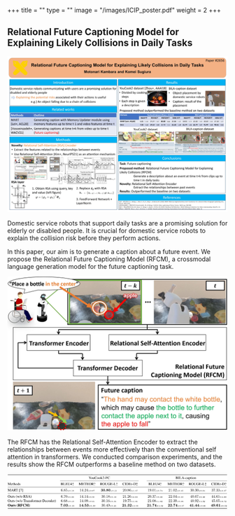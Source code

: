 +++
title = ""
type = ""
image = "/images/ICIP_poster.pdf"
weight = 2
+++

## Relational Future Captioning Model for Explaining Likely Collisions in Daily Tasks

![ICIP_poster](/images/poster.jpg)

Domestic service robots that support daily tasks are a promising solution for elderly or disabled people. It is crucial for domestic service robots to explain the collision risk before they perform actions. 

In this paper, our aim is to generate a caption about a future event. We propose the Relational Future Captioning Model (RFCM), a crossmodal language generation model for the future captioning task. 

![ICIP_fig](/images/ICIP.jpg)

The RFCM has the Relational Self-Attention Encoder to extract the relationships between events more effectively than the conventional self attention in transformers. We conducted comparison experiments, and the results show the RFCM outperforms a baseline method on two datasets.

![ICIP_res](/images/ICIP_res.PNG)
